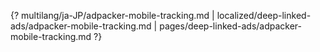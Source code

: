 {? multilang/ja-JP/adpacker-mobile-tracking.md | localized/deep-linked-ads/adpacker-mobile-tracking.md | pages/deep-linked-ads/adpacker-mobile-tracking.md ?}
